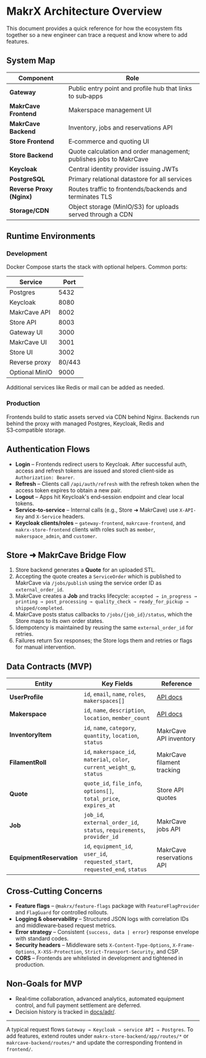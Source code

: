 # MakrX Architecture Overview

This document provides a quick reference for how the ecosystem fits together so a new engineer can trace a request and know where to add features.

## System Map

| Component | Role |
|-----------|------|
| **Gateway** | Public entry point and profile hub that links to sub‑apps |
| **MakrCave Frontend** | Makerspace management UI |
| **MakrCave Backend** | Inventory, jobs and reservations API |
| **Store Frontend** | E‑commerce and quoting UI |
| **Store Backend** | Quote calculation and order management; publishes jobs to MakrCave |
| **Keycloak** | Central identity provider issuing JWTs |
| **PostgreSQL** | Primary relational datastore for all services |
| **Reverse Proxy (Nginx)** | Routes traffic to frontends/backends and terminates TLS |
| **Storage/CDN** | Object storage (MinIO/S3) for uploads served through a CDN |

## Runtime Environments

### Development
Docker Compose starts the stack with optional helpers. Common ports:

| Service | Port |
|---------|------|
| Postgres | 5432 |
| Keycloak | 8080 |
| MakrCave API | 8002 |
| Store API | 8003 |
| Gateway UI | 3000 |
| MakrCave UI | 3001 |
| Store UI | 3002 |
| Reverse proxy | 80/443 |
| Optional MinIO | 9000 |

Additional services like Redis or mail can be added as needed.

### Production
Frontends build to static assets served via CDN behind Nginx. Backends run behind the proxy with managed Postgres, Keycloak, Redis and S3‑compatible storage.

## Authentication Flows

- **Login** – Frontends redirect users to Keycloak. After successful auth, access and refresh tokens are issued and stored client‑side as `Authorization: Bearer`.
- **Refresh** – Clients call `/api/auth/refresh` with the refresh token when the access token expires to obtain a new pair.
- **Logout** – Apps hit Keycloak's end‑session endpoint and clear local tokens.
- **Service‑to‑service** – Internal calls (e.g., Store ➜ MakrCave) use `X-API-Key` and `X-Service` headers.
- **Keycloak clients/roles** – `gateway-frontend`, `makrcave-frontend`, and `makrx-store-frontend` clients with roles such as `member`, `makerspace_admin`, and `customer`.

## Store ➜ MakrCave Bridge Flow

1. Store backend generates a **Quote** for an uploaded STL.
2. Accepting the quote creates a `ServiceOrder` which is published to MakrCave via `/jobs/publish` using the service order ID as `external_order_id`.
3. MakrCave creates a **Job** and tracks lifecycle: `accepted → in_progress → printing → post_processing → quality_check → ready_for_pickup → shipped/completed`.
4. MakrCave posts status callbacks to `/jobs/{job_id}/status`, which the Store maps to its own order states.
5. Idempotency is maintained by reusing the same `external_order_id` for retries.
6. Failures return 5xx responses; the Store logs them and retries or flags for manual intervention.

## Data Contracts (MVP)

| Entity | Key Fields | Reference |
|--------|------------|-----------|
| **UserProfile** | `id`, `email`, `name`, `roles`, `makerspaces[]` | [API docs](docs/API.md) |
| **Makerspace** | `id`, `name`, `description`, `location`, `member_count` | [API docs](docs/API.md#makerspaces) |
| **InventoryItem** | `id`, `name`, `category`, `quantity`, `location`, `status` | MakrCave API inventory |
| **FilamentRoll** | `id`, `makerspace_id`, `material`, `color`, `current_weight_g`, `status` | MakrCave filament tracking |
| **Quote** | `quote_id`, `file_info`, `options[]`, `total_price`, `expires_at` | Store API quotes |
| **Job** | `job_id`, `external_order_id`, `status`, `requirements`, `provider_id` | MakrCave jobs API |
| **EquipmentReservation** | `id`, `equipment_id`, `user_id`, `requested_start`, `requested_end`, `status` | MakrCave reservations API |

## Cross‑Cutting Concerns

- **Feature flags** – `@makrx/feature-flags` package with `FeatureFlagProvider` and `FlagGuard` for controlled rollouts.
- **Logging & observability** – Structured JSON logs with correlation IDs and middleware‑based request metrics.
- **Error strategy** – Consistent `{success, data | error}` response envelope with standard codes.
- **Security headers** – Middleware sets `X-Content-Type-Options`, `X-Frame-Options`, `X-XSS-Protection`, `Strict-Transport-Security`, and CSP.
- **CORS** – Frontends are whitelisted in development and tightened in production.

## Non‑Goals for MVP

- Real‑time collaboration, advanced analytics, automated equipment control, and full payment settlement are deferred.
- Decision history is tracked in [docs/adr/](docs/adr/).

---
A typical request flows `Gateway → Keycloak → service API → Postgres`. To add features, extend routes under `makrx-store-backend/app/routes/*` or `makrcave-backend/routes/*` and update the corresponding frontend in `frontend/`.
